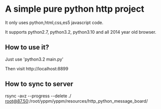 # A simple pure python http project
It only uses python,html,css,es5 javascript code.

It supports python2.7, python3.2, python3.10 and all 2014 year old browser.

## How to use it?
Just use 'python3.2 main.py'

Then visit http://localhost:8899

## How to sync to server
rsync -avz --progress --delete ./ root@87.50:/root/yppm/yppm/resources/http_python_message_board/
